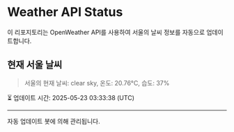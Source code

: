
# Weather API Status

이 리포지토리는 OpenWeather API를 사용하여 서울의 날씨 정보를 자동으로 업데이트합니다.

## 현재 서울 날씨
> 서울의 현재 날씨: clear sky, 온도: 20.76°C, 습도: 37%

⏳ 업데이트 시간: 2025-05-23 03:33:38 (UTC)

---
자동 업데이트 봇에 의해 관리됩니다.
